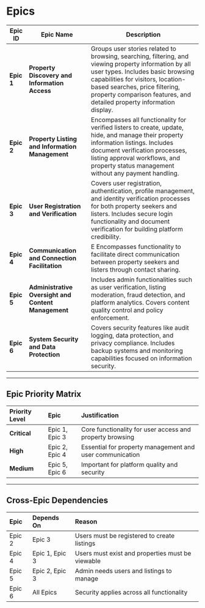 # Epics
<table>
<thead>
<tr>
<th >Epic ID</th>
<th >Epic Name</th>
<th >Description</th>
</tr>
</thead>
<tbody>

<tr>
<td><strong>Epic 1</strong></td>
<td><strong>Property Discovery and Information Access</strong></td>
<td>Groups user stories related to browsing, searching, filtering, and viewing property information by all user types. Includes basic browsing capabilities for visitors, location-based searches, price filtering, property comparison features, and detailed property information display.</td>
</tr>

<tr>
<td><strong>Epic 2</strong></td>
<td><strong>Property Listing and Information Management</strong></td>
<td>Encompasses all functionality for verified listers to create, update, hide, and manage their property information listings. Includes document verification processes, listing approval workflows, and property status management without any payment handling.</td>
</tr>

<tr>
<td><strong>Epic 3</strong></td>
<td><strong>User Registration and Verification</strong></td>
<td>Covers user registration, authentication, profile management, and identity verification processes for both property seekers and listers. Includes secure login functionality and document verification for building platform credibility.</td>
</tr>

<tr>
<td><strong>Epic 4</strong></td>
<td><strong>Communication and Connection Facilitation</strong></td>
<td>E Encompasses functionality to facilitate direct communication between property seekers and listers through contact sharing.</td>
</tr>

<tr>
<td><strong>Epic 5</strong></td>
<td><strong>Administrative Oversight and Content Management</strong></td>
<td>Includes admin functionalities such as user verification, listing moderation, fraud detection, and platform analytics. Covers content quality control and policy enforcement.</td>
</tr>

<tr>
<td><strong>Epic 6</strong></td>
<td><strong>System Security and Data Protection</strong></td>
<td>Covers security features like audit logging, data protection, and privacy compliance. Includes backup systems and monitoring capabilities focused on information security.
</td>
</tr>

</tbody>
</table>

***

## Epic Priority Matrix

| Priority Level | Epic | Justification |
| :-- | :-- | :-- |
| **Critical** | Epic 1, Epic 3 | Core functionality for user access and property browsing |
| **High** | Epic 2, Epic 4 | Essential for property management and user communication |
| **Medium** | Epic 5, Epic 6 | Important for platform quality and security |


***
## Cross-Epic Dependencies

| Epic | Depends On | Reason |
| :-- | :-- | :-- |
| Epic 2 | Epic 3 | Users must be registered to create listings |
| Epic 4 | Epic 1, Epic 3 | Users must exist and properties must be viewable |
| Epic 5 | Epic 2, Epic 3 | Admin needs users and listings to manage |
| Epic 6 | All Epics | Security applies across all functionality |



